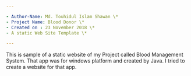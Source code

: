 ```yaml
---

- Author-Name: Md. Touhidul Islam Shawan \*
- Project Name: Blood Donor \*
- Created on : 23 November 2018 \*
- A static Web Site Template \*

---
```


This is sample of a static website of my Project called Blood Management System. That app was for windows platform and created by Java. I tried to create a website for that app.
